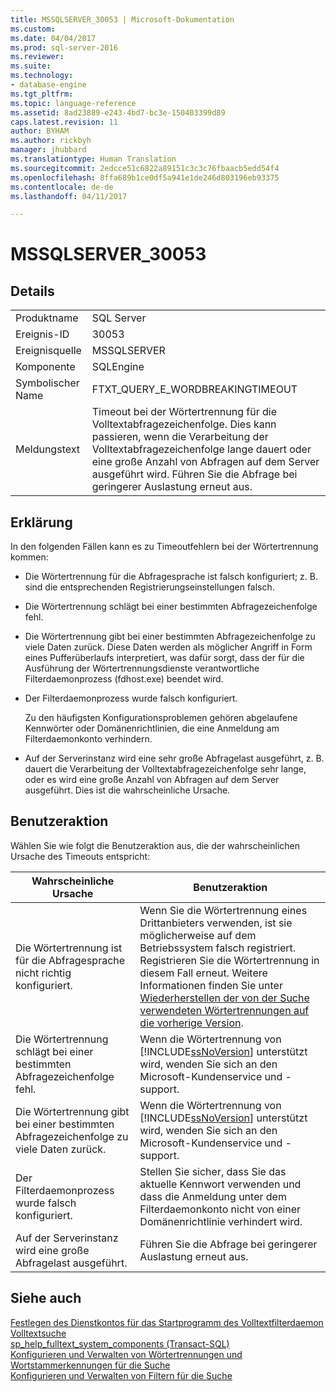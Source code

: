 ```yaml
---
title: MSSQLSERVER_30053 | Microsoft-Dokumentation
ms.custom: 
ms.date: 04/04/2017
ms.prod: sql-server-2016
ms.reviewer: 
ms.suite: 
ms.technology:
- database-engine
ms.tgt_pltfrm: 
ms.topic: language-reference
ms.assetid: 8ad23889-e243-4bd7-bc3e-150403399d89
caps.latest.revision: 11
author: BYHAM
ms.author: rickbyh
manager: jhubbard
ms.translationtype: Human Translation
ms.sourcegitcommit: 2edcce51c6822a89151c3c3c76fbaacb5edd54f4
ms.openlocfilehash: 8ffa689b1ce0df5a941e1de246d803196eb93375
ms.contentlocale: de-de
ms.lasthandoff: 04/11/2017

---
```

# <a name="mssqlserver30053"></a>MSSQLSERVER_30053
  
## <a name="details"></a>Details  
  
|||  
|-|-|  
|Produktname|SQL Server|  
|Ereignis-ID|30053|  
|Ereignisquelle|MSSQLSERVER|  
|Komponente|SQLEngine|  
|Symbolischer Name|FTXT_QUERY_E_WORDBREAKINGTIMEOUT|  
|Meldungstext|Timeout bei der Wörtertrennung für die Volltextabfragezeichenfolge. Dies kann passieren, wenn die Verarbeitung der Volltextabfragezeichenfolge lange dauert oder eine große Anzahl von Abfragen auf dem Server ausgeführt wird. Führen Sie die Abfrage bei geringerer Auslastung erneut aus.|  
  
## <a name="explanation"></a>Erklärung  
In den folgenden Fällen kann es zu Timeoutfehlern bei der Wörtertrennung kommen:  
  
-   Die Wörtertrennung für die Abfragesprache ist falsch konfiguriert; z. B. sind die entsprechenden Registrierungseinstellungen falsch.  
  
-   Die Wörtertrennung schlägt bei einer bestimmten Abfragezeichenfolge fehl.  
  
-   Die Wörtertrennung gibt bei einer bestimmten Abfragezeichenfolge zu viele Daten zurück. Diese Daten werden als möglicher Angriff in Form eines Pufferüberlaufs interpretiert, was dafür sorgt, dass der für die Ausführung der Wörtertrennungsdienste verantwortliche Filterdaemonprozess (fdhost.exe) beendet wird.  
  
-   Der Filterdaemonprozess wurde falsch konfiguriert.  
  
    Zu den häufigsten Konfigurationsproblemen gehören abgelaufene Kennwörter oder Domänenrichtlinien, die eine Anmeldung am Filterdaemonkonto verhindern.  
  
-   Auf der Serverinstanz wird eine sehr große Abfragelast ausgeführt, z. B. dauert die Verarbeitung der Volltextabfragezeichenfolge sehr lange, oder es wird eine große Anzahl von Abfragen auf dem Server ausgeführt. Dies ist die wahrscheinliche Ursache.  
  
## <a name="user-action"></a>Benutzeraktion  
Wählen Sie wie folgt die Benutzeraktion aus, die der wahrscheinlichen Ursache des Timeouts entspricht:  
  
|Wahrscheinliche Ursache|Benutzeraktion|  
|------------------|---------------|  
|Die Wörtertrennung ist für die Abfragesprache nicht richtig konfiguriert.|Wenn Sie die Wörtertrennung eines Drittanbieters verwenden, ist sie möglicherweise auf dem Betriebssystem falsch registriert. Registrieren Sie die Wörtertrennung in diesem Fall erneut. Weitere Informationen finden Sie unter [Wiederherstellen der von der Suche verwendeten Wörtertrennungen auf die vorherige Version](~/relational-databases/search/revert-the-word-breakers-used-by-search-to-the-previous-version.md).|  
|Die Wörtertrennung schlägt bei einer bestimmten Abfragezeichenfolge fehl.|Wenn die Wörtertrennung von [!INCLUDE[ssNoVersion](../../includes/ssnoversion-md.md)] unterstützt wird, wenden Sie sich an den Microsoft-Kundenservice und -support.|  
|Die Wörtertrennung gibt bei einer bestimmten Abfragezeichenfolge zu viele Daten zurück.|Wenn die Wörtertrennung von [!INCLUDE[ssNoVersion](../../includes/ssnoversion-md.md)] unterstützt wird, wenden Sie sich an den Microsoft-Kundenservice und -support.|  
|Der Filterdaemonprozess wurde falsch konfiguriert.|Stellen Sie sicher, dass Sie das aktuelle Kennwort verwenden und dass die Anmeldung unter dem Filterdaemonkonto nicht von einer Domänenrichtlinie verhindert wird.|  
|Auf der Serverinstanz wird eine große Abfragelast ausgeführt.|Führen Sie die Abfrage bei geringerer Auslastung erneut aus.|  
  
## <a name="see-also"></a>Siehe auch  
[Festlegen des Dienstkontos für das Startprogramm des Volltextfilterdaemon](~/relational-databases/search/set-the-service-account-for-the-full-text-filter-daemon-launcher.md)  
[Volltextsuche](~/relational-databases/search/full-text-search.md)  
[sp_help_fulltext_system_components &#40;Transact-SQL&#41;](~/relational-databases/system-stored-procedures/sp-help-fulltext-system-components-transact-sql.md)  
[Konfigurieren und Verwalten von Wörtertrennungen und Wortstammerkennungen für die Suche](~/relational-databases/search/configure-and-manage-word-breakers-and-stemmers-for-search.md)  
[Konfigurieren und Verwalten von Filtern für die Suche](~/relational-databases/search/configure-and-manage-filters-for-search.md)  
  

